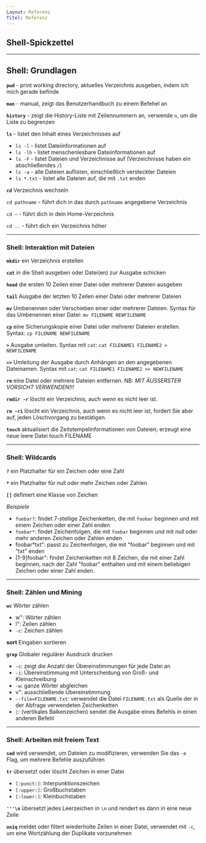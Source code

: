 ```yaml
---
Layout: Referenz
Titel: Referenz
---
```


## Shell-Spickzettel

_____
## Shell: Grundlagen

**`pwd`** - print working directory, aktuelles Verzeichnis ausgeben, indem ich mich gerade befinde

**`man`** - manual, zeigt das Benutzerhandbuch zu einem Befehel an

**`history`** - zeigt die History-Liste mit Zeilennummern an, verwende `n`, um die Liste zu begrenzen

**`ls`** - listet den Inhalt eines Verzeichnisses auf

- `ls -l` - listet Dateiinformationen auf
- `ls -lh` - listet menschenlesbare Dateiinformationen auf
- `ls -F` - listet Dateien und Verzeichnisse auf (Verzeichnisse haben ein abschließendes `/`)
- `ls -a` - alle Dateien auflisten, einschließlich versteckter Dateien
- `ls *.txt` - listet alle Dateien auf, die mit `.txt` enden

**`cd`** Verzeichnis wechseln

  `cd pathname` - führt dich in das durch `pathname` angegebene Verzeichnis
  
`cd ~` - führt dich in dein Home-Verzeichnis
  
  `cd ..` - führt dich ein Verzeichnis höher

______
### Shell: Interaktion mit Dateien

**`mkdir`** ein Verzeichnis erstellen

**`cat`** in die Shell ausgeben oder Datei(en) zur Ausgabe schicken 

**`head`** die ersten 10 Zeilen einer Datei oder mehrerer Dateien ausgeben

**`tail`** Ausgabe der letzten 10 Zeilen einer Datei oder mehrerer Dateien

**`mv`** Umbenennen oder Verschieben einer oder mehrerer Dateien. Syntax für das Umbenennen einer Datei: `mv FILENAME NEWFILENAME`

**`cp`** eine Sicherungskopie einer Datei oder mehrerer Dateien erstellen. Syntax: `cp FILENAME NEWFILENAME`

**`>`** Ausgabe umleiten. Syntax mit `cat`: `cat FILENAME1 FILENAME2 > NEWFILENAME`

**`>>`** Umleitung der Ausgabe durch Anhängen an den angegebenen Dateinamen. Syntax mit `cat`: `cat FILENAME1 FILENAME2 >> NEWFILENAME`

**`rm`** eine Datei oder mehrere Dateien entfernen. NB: *MIT ÄUSSERSTER VORSICHT VERWENDEN!!!*

**`rmdir -r`** löscht ein Verzeichnis, auch wenn es nicht leer ist.

**`rm -ri`** löscht ein Verzeichnis, auch wenn es nicht leer ist, fordert Sie aber auf, jeden Löschvorgang zu bestätigen.

**`touch`** aktualisiert die Zeitstempelinformationen von Dateien; erzeugt eine neue leere Datei touch FILENAME
______
### Shell: Wildcards

**`?`** ein Platzhalter für ein Zeichen oder eine Zahl

**`*`** ein Platzhalter für null oder mehr Zeichen oder Zahlen

**`[]`** definiert eine Klasse von Zeichen

*Beispiele*

- `foobar?`: findet 7-stellige Zeichenketten, die mit `foobar` beginnen und mit einem Zeichen oder einer Zahl enden
- `foobar*`: findet Zeichenfolgen, die mit `foobar` beginnen und mit null oder mehr anderen Zeichen oder Zahlen enden
- foobar*txt": passt zu Zeichenfolgen, die mit "foobar" beginnen und mit "txt" enden
- [1-9]foobar": findet Zeichenketten mit 8 Zeichen, die mit einer Zahl beginnen, nach der Zahl "foobar" enthalten und mit einem beliebigen Zeichen oder einer Zahl enden.

_____
### Shell: Zählen und Mining

**`wc`** Wörter zählen

- w": Wörter zählen
- l": Zeilen zählen
- `-c`: Zeichen zählen

**sort** Eingaben sortieren 

**`grep`** Globaler regulärer Ausdruck drucken

- `-c`: zeigt die Anzahl der Übereinstimmungen für jede Datei an
- `-i`: Übereinstimmung mit Unterscheidung von Groß- und Kleinschreibung
- `-w`: ganze Wörter abgleichen
- v": ausschließende Übereinstimmung
- `--file=FILENAME.txt`: verwendet die Datei `FILENAME.txt` als Quelle der in der Abfrage verwendeten Zeichenketten
- `|`: (vertikales Balkenzeichen) sendet die Ausgabe eines Befehls in einen anderen Befehl

_____
### Shell: Arbeiten mit freiem Text

**`sed`** wird verwendet, um Dateien zu modifizieren, verwenden Sie das `-e` Flag, um mehrere Befehle auszuführen

**`tr`** übersetzt oder löscht Zeichen in einer Datei

- `[:punct:]`: Interpunktionszeichen
- `[:upper:]`: Großbuchstaben
- `[:lower:]`: Kleinbuchstaben

**`'''\n`** übersetzt jedes Leerzeichen in `\n` und rendert es dann in eine neue Zeile

**`uniq`** meldet oder filtert wiederholte Zeilen in einer Datei, verwendet mit `-c`, um eine Wortzählung der Duplikate vorzunehmen
